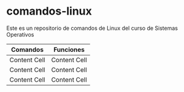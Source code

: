 # comandos-linux
Este es un repositorio de comandos de Linux del curso de Sistemas Operativos

| Comandos      | Funciones     |
| ------------- | ------------- |
| Content Cell  | Content Cell  |
| Content Cell  | Content Cell  |
| Content Cell  | Content Cell  |
